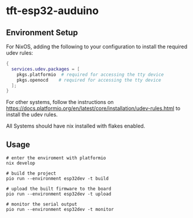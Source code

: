# tft-esp32-auduino


## Environment Setup

For NixOS, adding the following to your configuration to install the required udev rules:

```nix
{
  services.udev.packages = [ 
    pkgs.platformio  # required for accessing the tty device
    pkgs.openocd    # required for accessing the tty device
  ];
}
```

For other systems, follow the instructions on <https://docs.platformio.org/en/latest/core/installation/udev-rules.html> to install the udev rules.

All Systems should have nix installed with flakes enabled.

## Usage

```shell
# enter the enviroment with platformio
nix develop

# build the project
pio run --environment esp32dev -t build

# upload the built firmware to the board
pio run --environment esp32dev -t upload

# monitor the serial output
pio run --environment esp32dev -t monitor
```
